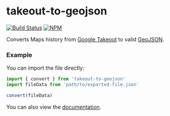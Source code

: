 # takeout-to-geojson
[![Build Status](https://travis-ci.com/tgrowden/takeout-to-geojson.svg?branch=master)](https://travis-ci.com/tgrowden/takeout-to-geojson)
[![NPM](https://img.shields.io/npm/v/takeout-to-geojson.svg?style=flat)](https://npmjs.com/package/takeout-to-geojson)

Converts Maps history from [Google Takeout](https://takeout.google.com) to valid [GeoJSON](https://geojson.org/).

### Example

You can import the file directly:
```ts
import { convert } from 'takeout-to-geojson'
import fileData from 'path/to/exported-file.json'

convert(fileData)
```

You can also view the [documentation](https://tgrowden.github.io/takeout-to-geojson/).
